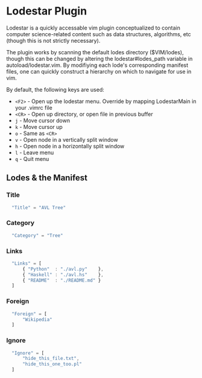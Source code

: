 Lodestar Plugin
===============

Lodestar is a quickly accessable vim plugin conceptualized to contain computer science-related
content such as data structures, algorithms, etc (though this is not strictly necessary). 

The plugin works by scanning the default lodes directory ($VIM/lodes), though this can be changed
by altering the lodestar#lodes_path variable in autoload/lodestar.vim. By modifiying each lode's
corresponding manifest files, one can quickly construct a hierarchy on which to navigate for use
in vim.

By default, the following keys are used:
* `<F2>` - Open up the lodestar menu. Override by mapping <Plug>LodestarMain in your .vimrc file
* `<CR>` - Open up directory, or open file in previous buffer
* `j`    - Move cursor down
* `k`    - Move cursor up
* `o`    - Same as `<CR>`
* `v`    - Open node in a vertically split window
* `h`    - Open node in a horizontally split window
* `l`    - Leave menu
* `q`    - Quit menu

Lodes & the Manifest
--------------------

### Title

```javascript
  "Title" = "AVL Tree"
```

### Category

```javascript
  "Category" = "Tree"
```

### Links

```javascript
  "Links" = [
      { "Python"  : "./avl.py"    },
      { "Haskell" : "./avl.hs"    },
      { "README"  : "./README.md" }
  ]
```

### Foreign

```javascript
  "Foreign" = [
      "Wikipedia" 
  ]
```

### Ignore

```javascript
  "Ignore" = [
      "hide_this_file.txt",
      "hide_this_one_too.pl"
  ]
```
